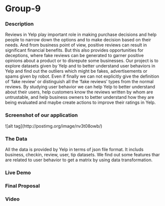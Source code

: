 # Group-9
<h3>Description</h3>

Reviews in Yelp play important role in making purchase decisions and help people to narrow down the options and to make decision based on their needs. And from business point of view, positive reviews can result in significant financial benefits. But this also provides opportunities for deceptions, where fake reviews can be generated to garner positive opinions about a product or to disrepute some businesses. Our project is to explore datasets given by Yelp and to better understand user behaviors in Yelp and find out the outliers which might be fakes, advertisements or spams given by robot. Even if finally we can not explicitly give the definition of ‘fake review’ or distinguish all the ‘fake reviews’ types from the normal reviews. By studying user behavior we can help Yelp to better understand about their users, help customers know the reviews written by whom are untrustable, and help business owners to better understand how they are being evaluated and maybe create actions to improve their ratings in Yelp.

<h3>Screenshot of our application</h3>
![alt tag](http://postimg.org/image/nv3t08owb/)
<h3>The Data</h3>

All the data is provided by Yelp in terms of json file format. It includs business, checkin, review, user, tip datasets. We find out some features thar are related to user behavior to get a matrix by using data transformation.


<h3>Live Demo</h3>


<h3>Final Proposal</h3>


<h3>Video</h3>

